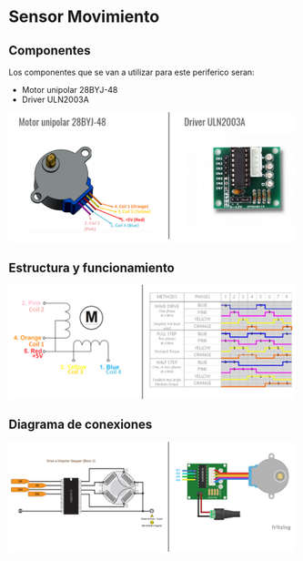 
# Sensor Movimiento

## Componentes
Los componentes que se van a utilizar para este periferico seran:

- Motor unipolar 28BYJ-48
- Driver ULN2003A

![Screenshot](/Perifericos/Motor/componentesMotor.png) 


## Estructura y funcionamiento

![Screenshot](/Perifericos/Motor/estyfuncMotor.png) 

## Diagrama de conexiones

![Screenshot](/Perifericos/Motor/conexionesMotor.png) 
